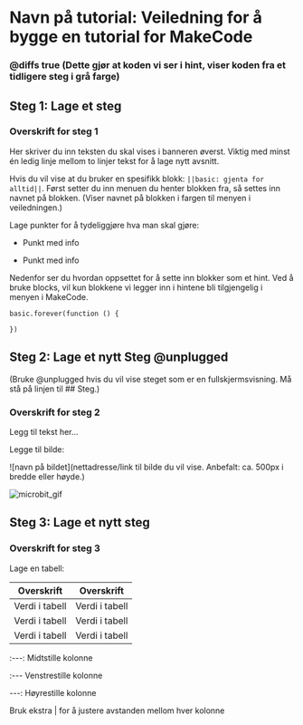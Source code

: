 # Navn på tutorial: Veiledning for å bygge en tutorial for MakeCode

### @diffs true             (Dette gjør at koden vi ser i hint, viser koden fra et tidligere steg i grå farge)

## Steg 1: Lage et steg

### Overskrift for steg 1

Her skriver du inn teksten du skal vises i banneren øverst. Viktig med minst én ledig linje mellom to linjer tekst for å lage nytt avsnitt.

Hvis du vil vise at du bruker en spesifikk blokk: ``||basic: gjenta for alltid||``. Først setter du inn menuen du henter blokken fra, så settes inn navnet på blokken. (Viser navnet på blokken i fargen til menyen i veiledningen.)

Lage punkter for å tydeliggjøre hva man skal gjøre:

- Punkt med info

- Punkt med info

Nedenfor ser du hvordan oppsettet for å sette inn blokker som et hint. Ved å bruke blocks, vil kun blokkene vi legger inn i hintene bli tilgjengelig i menyen i MakeCode.

```blocks
basic.forever(function () {
    
})
```

## Steg 2: Lage et nytt Steg @unplugged 

(Bruke @unplugged hvis du vil vise steget som er en fullskjermsvisning. Må stå på linjen til ## Steg.)

### Overskrift for steg 2

Legg til tekst her...

Legge til bilde:

![navn på bildet](nettadresse/link til bilde du vil vise. Anbefalt: ca. 500px i bredde eller høyde.) 

![microbit_gif](https://pxt.azureedge.net/blob/7c747185fef1b4f8069beb3c5c2820a5503c64a0/static/mb/projects/flashing-heart/sim.gif)

## Steg 3: Lage et nytt steg

### Overskrift for steg 3

Lage en tabell:

|   Overskrift   |   Overskrift   |
| :------------: | :------------: |
| Verdi i tabell | Verdi i tabell |
| Verdi i tabell | Verdi i tabell |
| Verdi i tabell | Verdi i tabell |

:---: Midtstille kolonne

:---  Venstrestille kolonne

---: Høyrestille kolonne

Bruk ekstra | for å justere avstanden mellom hver kolonne